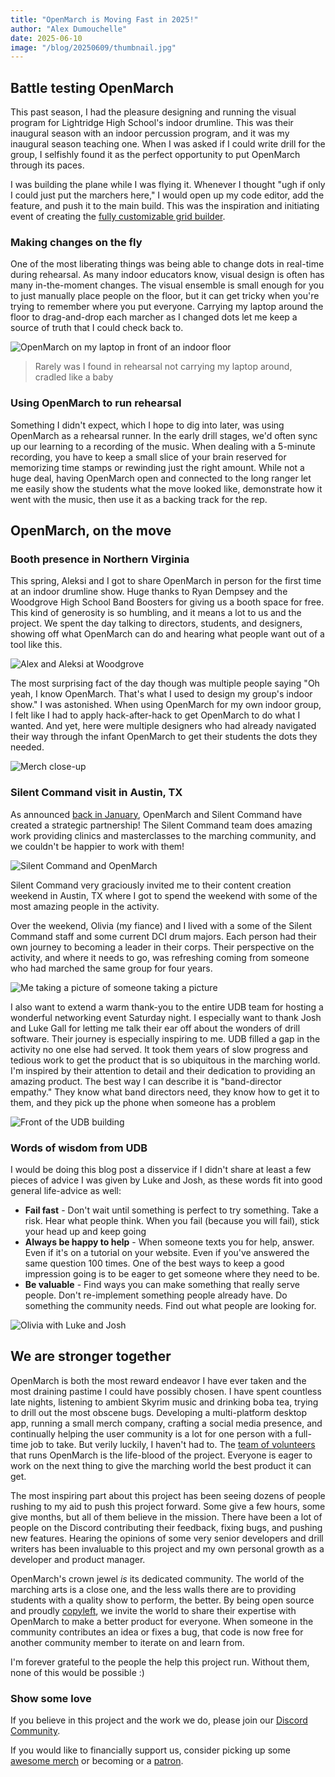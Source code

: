 ```yaml
---
title: "OpenMarch is Moving Fast in 2025!"
author: "Alex Dumouchelle"
date: 2025-06-10
image: "/blog/20250609/thumbnail.jpg"
---
```


## Battle testing OpenMarch

This past season, I had the pleasure designing and running the visual program for Lightridge High School's indoor drumline.
This was their inaugural season with an indoor percussion program, and it was my inaugural season teaching one.
When I was asked if I could write drill for the group, I selfishly found it as the perfect opportunity to put OpenMarch through its paces.

I was building the plane while I was flying it.
Whenever I thought "ugh if only I could just put the marchers here," I would open up my code editor, add the feature, and push it to the main build.
This was the inspiration and initiating event of creating the [fully customizable grid builder](/blog/2025-02-04-update).

### Making changes on the fly

One of the most liberating things was being able to change dots in real-time during rehearsal.
As many indoor educators know, visual design is often has many in-the-moment changes.
The visual ensemble is small enough for you to just manually place people on the floor, but it can get tricky when you're trying to remember where you put everyone.
Carrying my laptop around the floor to drag-and-drop each marcher as I changed dots let me keep a source of truth that I could check back to.

![OpenMarch on my laptop in front of an indoor floor](/blog/20250609/IMG_4340.jpg)

> Rarely was I found in rehearsal not carrying my laptop around, cradled like a baby

### Using OpenMarch to run rehearsal

Something I didn't expect, which I hope to dig into later, was using OpenMarch as a rehearsal runner.
In the early drill stages, we'd often sync up our learning to a recording of the music.
When dealing with a 5-minute recording, you have to keep a small slice of your brain reserved for memorizing time stamps or rewinding just the right amount.
While not a huge deal, having OpenMarch open and connected to the long ranger let me easily show the students what the move looked like, demonstrate how it went with the music, then use it as a backing track for the rep.

## OpenMarch, on the move

### Booth presence in Northern Virginia

This spring, Aleksi and I got to share OpenMarch in person for the first time at an indoor drumline show.
Huge thanks to Ryan Dempsey and the Woodgrove High School Band Boosters for giving us a booth space for free.
This kind of generosity is so humbling, and it means a lot to us and the project.
We spent the day talking to directors, students, and designers, showing off what OpenMarch can do and hearing what people want out of a tool like this.

![Alex and Aleksi at Woodgrove](/blog/20250609/booth1.jpg)

The most surprising fact of the day though was multiple people saying "Oh yeah, I know OpenMarch. That's what I used to design my group's indoor show."
I was astonished.
When using OpenMarch for my own indoor group, I felt like I had to apply hack-after-hack to get OpenMarch to do what I wanted.
And yet, here were multiple designers who had already navigated their way through the infant OpenMarch to get their students the dots they needed.

![Merch close-up](/blog/20250609/booth2.jpg)

### Silent Command visit in Austin, TX

As announced [back in January](https://www.facebook.com/photo.php?fbid=1164810042313639&set=a.660007136127268&type=3&ref=embed_post), OpenMarch and Silent Command have created a strategic partnership!
The Silent Command team does amazing work providing clinics and masterclasses to the marching community, and we couldn't be happier to work with them!

![Silent Command and OpenMarch](/blog/20250609/SC.png)

Silent Command very graciously invited me to their content creation weekend in Austin, TX where I got to spend the weekend with some of the most amazing people in the activity.

Over the weekend, Olivia (my fiance) and I lived with a some of the Silent Command staff and some current DCI drum majors.
Each person had their own journey to becoming a leader in their corps.
Their perspective on the activity, and where it needs to go, was refreshing coming from someone who had marched the same group for four years.

![Me taking a picture of someone taking a picture](/blog/20250609/udb1.jpg)

I also want to extend a warm thank-you to the entire UDB team for hosting a wonderful networking event Saturday night.
I especially want to thank Josh and Luke Gall for letting me talk their ear off about the wonders of drill software.
Their journey is especially inspiring to me.
UDB filled a gap in the activity no one else had served.
It took them years of slow progress and tedious work to get the product that is so ubiquitous in the marching world.
I'm inspired by their attention to detail and their dedication to providing an amazing product.
The best way I can describe it is "band-director empathy."
They know what band directors need, they know how to get it to them, and they pick up the phone when someone has a problem

![Front of the UDB building](/blog/20250609/udb3.png)

### Words of wisdom from UDB

I would be doing this blog post a disservice if I didn't share at least a few pieces of advice I was given by Luke and Josh, as these words fit into good general life-advice as well:

- **Fail fast** - Don't wait until something is perfect to try something. Take a risk. Hear what people think. When you fail (because you will fail), stick your head up and keep going
- **Always be happy to help** - When someone texts you for help, answer. Even if it's on a tutorial on your website. Even if you've answered the same question 100 times. One of the best ways to keep a good impression going is to be eager to get someone where they need to be.
- **Be valuable** - Find ways you can make something that really serve people. Don't re-implement something people already have. Do something the community needs. Find out what people are looking for.

![Olivia with Luke and Josh](/blog/20250609/udb4.png)

## We are stronger together

OpenMarch is both the most reward endeavor I have ever taken and the most draining pastime I could have possibly chosen.
I have spent countless late nights, listening to ambient Skyrim music and drinking boba tea, trying to drill out the most obscene bugs.
Developing a multi-platform desktop app, running a small merch company, crafting a social media presence, and continually helping the user community is a lot for one person with a full-time job to take.
But verily luckily, I haven't had to.
The [team of volunteers](/about) that runs OpenMarch is the life-blood of the project.
Everyone is eager to work on the next thing to give the marching world the best product it can get.

The most inspiring part about this project has been seeing dozens of people rushing to my aid to push this project forward.
Some give a few hours, some give months, but all of them believe in the mission.
There have been a lot of people on the Discord contributing their feedback, fixing bugs, and pushing new features.
Hearing the opinions of some very senior developers and drill writers has been invaluable to this project and my own personal growth as a developer and product manager.

OpenMarch's crown jewel _is_ its dedicated community.
The world of the marching arts is a close one, and the less walls there are to providing students with a quality show to perform, the better.
By being open source and proudly [copyleft](https://en.wikipedia.org/wiki/GNU_General_Public_License#Version_3), we invite the world to share their expertise with OpenMarch to make a better product for everyone.
When someone in the community contributes an idea or fixes a bug, that code is now free for another community member to iterate on and learn from.

I'm forever grateful to the people the help this project run.
Without them, none of this would be possible :)

### Show some love

If you believe in this project and the work we do, please join our [Discord Community](https://discord.gg/eTsQ98uZzq).

If you would like to financially support us, consider picking up some [awesome merch](https://store.openmarch.com/) or becoming or a [patron](https://www.patreon.com/openmarch).
